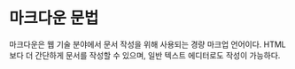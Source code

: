 # 마크다운 문법

마크다운은 웹 기술 분야에서 문서 작성을 위해 사용되는 경량 마크업 언어이다.
HTML보다 더 간단하게 문서를 작성할 수 있으며, 일반 텍스트 에디터로도 작성이 가능하다.
